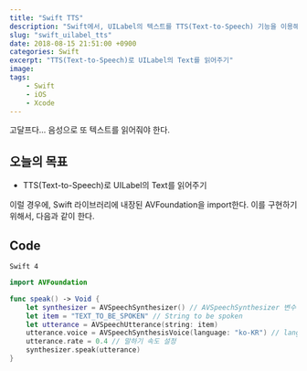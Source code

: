```yaml
---
title: "Swift TTS"
description: "Swift에서, UILabel의 텍스트를 TTS(Text-to-Speech) 기능을 이용해 음성으로 듣기"
slug: "swift_uilabel_tts"
date: 2018-08-15 21:51:00 +0900
categories: Swift
excerpt: "TTS(Text-to-Speech)로 UILabel의 Text를 읽어주기"
image: 
tags:
    - Swift
    - iOS
    - Xcode
---
```


고달프다... 음성으로 또 텍스트를 읽어줘야 한다.

## 오늘의 목표

- TTS(Text-to-Speech)로 UILabel의 Text를 읽어주기

이럴 경우에, Swift 라이브러리에 내장된 AVFoundation을 import한다.
이를 구현하기 위해서, 다음과 같이 한다.


## Code

`Swift 4`

```swift
import AVFoundation

func speak() -> Void {
	let synthesizer = AVSpeechSynthesizer() // AVSpeechSynthesizer 변수 설정
	let item = "TEXT_TO_BE_SPOKEN" // String to be spoken
	let utterance = AVSpeechUtterance(string: item)
	utterance.voice = AVSpeechSynthesisVoice(language: "ko-KR") // language에는 언어에 맞는 단어른 locale를 적용해준다
	utterance.rate = 0.4 // 말하기 속도 설정
	synthesizer.speak(utterance)
}

```
